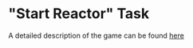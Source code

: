 # "Start Reactor" Task
A detailed description of the game can be found [here](https://among-us.fandom.com/wiki/Start_Reactor#Overview)
